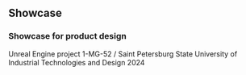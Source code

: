 ## Showcase
### Showcase for product design
Unreal Engine project
1-MG-52 / Saint Petersburg State University of Industrial Technologies and Design
2024
